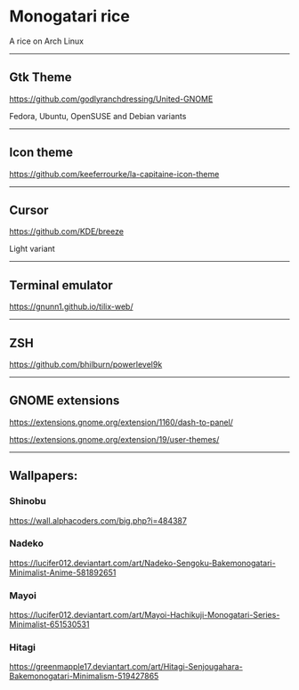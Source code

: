 # Monogatari rice
A rice on Arch Linux

---

## Gtk Theme
https://github.com/godlyranchdressing/United-GNOME

Fedora, Ubuntu, OpenSUSE and Debian variants

---

## Icon theme
https://github.com/keeferrourke/la-capitaine-icon-theme

---

## Cursor
https://github.com/KDE/breeze

Light variant

---

## Terminal emulator
https://gnunn1.github.io/tilix-web/

---

## ZSH
https://github.com/bhilburn/powerlevel9k

---

## GNOME extensions
https://extensions.gnome.org/extension/1160/dash-to-panel/

https://extensions.gnome.org/extension/19/user-themes/

---
## Wallpapers:

### Shinobu
https://wall.alphacoders.com/big.php?i=484387
### Nadeko
https://lucifer012.deviantart.com/art/Nadeko-Sengoku-Bakemonogatari-Minimalist-Anime-581892651
### Mayoi
https://lucifer012.deviantart.com/art/Mayoi-Hachikuji-Monogatari-Series-Minimalist-651530531
### Hitagi
https://greenmapple17.deviantart.com/art/Hitagi-Senjougahara-Bakemonogatari-Minimalism-519427865

